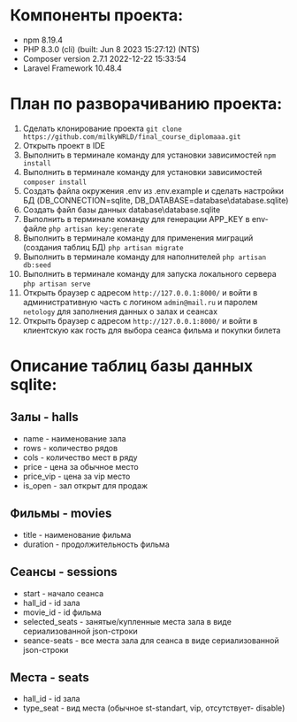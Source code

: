 # Компоненты проекта:
- npm 8.19.4
- PHP 8.3.0 (cli) (built: Jun  8 2023 15:27:12) (NTS)
- Composer version 2.7.1 2022-12-22 15:33:54
- Laravel Framework 10.48.4

# План по разворачиванию проекта:
1. Сделать клонирование проекта `git clone https://github.com/milkyWRLD/final_course_diplomaaa.git`
2. Открыть проект в IDE
3. Выполнить в терминале команду для установки зависимостей `npm install`
4. Выполнить в терминале команду для установки зависимостей `composer install`
5. Создать файла окружения .env из .env.example и сделать настройки БД (DB_CONNECTION=sqlite, DB_DATABASE=database\database.sqlite) 
6. Cоздать файл базы данных database\database.sqlite
7. Выполнить в терминале команду для генерации APP_KEY в env-файле `php artisan key:generate`
8. Выполнить в терминале команду для применения миграций (создания таблиц БД) `php artisan migrate` 
9. Выполнить в терминале команду для наполнителей `php artisan db:seed`
10. Выполнить в терминале команду для запуска локального сервера `php artisan serve`
11. Открыть браузер с адресом `http://127.0.0.1:8000/` и войти в административную часть с логином `admin@mail.ru` и паролем `netology` для заполнения данных о залах и сеансах
12. Открыть браузер с адресом `http://127.0.0.1:8000/` и войти в клиентскую как гость для выбора сеанса фильма и покупки билета
    
# Описание таблиц базы данных sqlite:
## Залы - halls
- name - наименование зала
- rows - количество рядов
- cols - количество мест в ряду
- price - цена за обычное место
- price_vip - цена за vip место
- is_open - зал открыт для продаж
## Фильмы - movies
- title - наименование фильма
- duration - продолжительность фильма
## Сеансы - sessions
- start - начало сеанса
- hall_id - id зала
- movie_id - id фильма
- selected_seats - занятые/купленные места зала в виде сериализованной json-строки
- seance-seats - все места зала для сеанса в виде сериализованной json-строки
## Места - seats
- hall_id - id зала
- type_seat - вид места (обычное st-standart, vip, отсутствует- disable)
